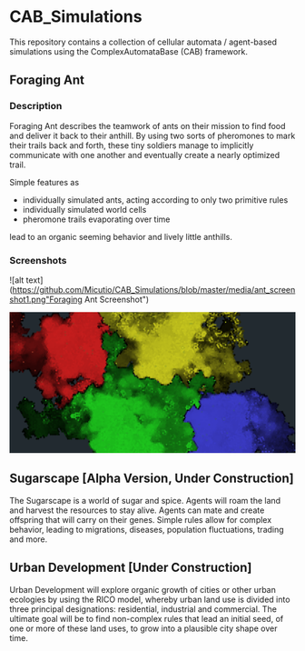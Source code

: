 # CAB_Simulations

This repository contains a collection of cellular automata / agent-based simulations using the ComplexAutomataBase (CAB) framework.

## Foraging Ant

### Description

Foraging Ant describes the teamwork of ants on their mission to find food and deliver it back to their anthill. By using two sorts of pheromones to mark their trails back and forth, these tiny soldiers manage to implicitly communicate with one another and eventually create a nearly optimized trail.

Simple features as

- individually simulated ants, acting according to only two primitive rules
- individually simulated world cells
- pheromone trails evaporating over time

lead to an organic seeming behavior and lively little anthills.

### Screenshots

![alt text](https://github.com/Micutio/CAB_Simulations/blob/master/media/ant_screenshot1.png"Foraging Ant Screenshot")

![alt text](https://github.com/Micutio/CAB_Simulations/blob/master/media/creep-wars_screenshot1.png "Creep Wars Screenshot")

## Sugarscape [Alpha Version, Under Construction]

The Sugarscape is a world of sugar and spice. Agents will roam the land and harvest the resources to stay alive. Agents can mate and create offspring that will carry on their genes. Simple rules allow for complex behavior, leading to migrations, diseases, population fluctuations, trading and more.

## Urban Development [Under Construction]

Urban Development will explore organic growth of cities or other urban ecologies by using the RICO model, whereby urban land use is divided into three principal designations: residential, industrial and commercial. The ultimate goal will be to find non-complex rules that lead an initial seed, of one or more of these land uses, to grow into a plausible city shape over time.
